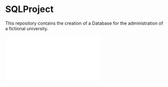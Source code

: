 # SQLProject
This repository contains the creation of a Database for the administration of a fictional university.


![Diagramm](/Diagramm/Datenbankdiagramm_Projekt_Univerwaltung.pdf)
